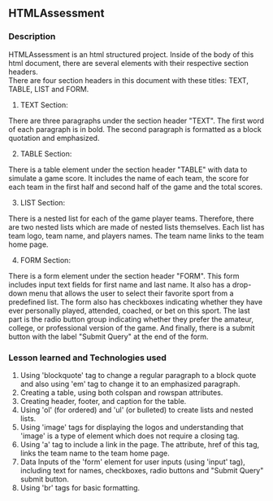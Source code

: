 ## HTMLAssessment

### Description

HTMLAssessment is an html structured project.
Inside of the body of this html document, there are several elements with their respective section headers.  
There are four section headers in this document with these titles: TEXT, TABLE, LIST and FORM.

1. TEXT Section:

There are three paragraphs under the section header "TEXT". The first word of each paragraph is in bold. The second paragraph is formatted as a block quotation and emphasized.

2. TABLE Section:

There is a table element under the section header "TABLE" with data to simulate a game score. It includes the name of each team, the score for each team in the first half and second half of the game and the total scores.

3. LIST Section:

There is a nested list for each of the game player teams. Therefore, there are two nested lists which are made of nested lists themselves. Each list has team logo, team name, and players names. The team name links to the team home page.

4. FORM Section:

There is a form element under the section header "FORM". This form includes input text fields for first name and last name. It also has a drop-down menu that allows the user to select their favorite sport from a predefined list. The form also has checkboxes indicating whether they have ever personally played, attended, coached, or bet on this sport. The last part is the radio button group indicating whether they prefer the amateur, college, or professional version of the game. And finally, there is a submit button with the label "Submit Query" at the end of the form.

### Lesson learned and Technologies used
1. Using 'blockquote' tag to change a regular paragraph to a block quote and also using 'em' tag to change it to an emphasized paragraph.
2. Creating a table, using both colspan and rowspan attributes.
3. Creating header, footer, and caption for the table.
4. Using 'ol' (for ordered) and 'ul' (or bulleted) to create lists and nested lists.
5. Using 'image' tags for displaying the logos and understanding that 'image' is a type of element which does not require a closing tag.
6. Using 'a' tag to include a link in the page. The attribute, href of this tag, links the team name to the team home page.
7. Data Inputs of the 'form' element for user inputs (using 'input' tag), including text for names, checkboxes, radio buttons and "Submit Query" submit button.
8. Using 'br' tags for basic formatting.
